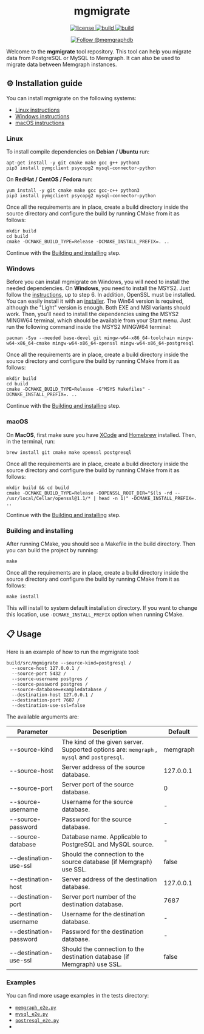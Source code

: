 <h1 align="center">
  mgmigrate
</h1>

<p align="center">
  <a href="https://github.com/memgraph/mgmigrate/LICENSE">
    <img src="https://img.shields.io/github/license/memgraph/mgmigrate" alt="license" title="license"/>
  </a>
  <a href="https://github.com/memgraph/mgmigrate">
    <img src="https://img.shields.io/badge/PRs-welcome-brightgreen.svg" alt="build" title="build"/>
  </a>
  <a href="https://github.com/memgraph/mgmigrate/actions">
    <img src="https://img.shields.io/github/workflow/status/memgraph/mgmigrate/CI" alt="build" title="build"/>
  </a>
</p>

<p align="center">
    <a href="https://twitter.com/intent/follow?screen_name=memgraphdb"><img
    src="https://img.shields.io/twitter/follow/memgraphdb.svg?label=Follow%20@memgraphdb"
    alt="Follow @memgraphdb" /></a>
</p>

Welcome to the **mgmigrate** tool repository. This tool can help you migrate
data from PostgreSQL or MySQL to Memgraph. It can also be used to migrate data
between Memgraph instances.

## ⚙️ Installation guide

You can install mgmigrate on the following systems:

* [Linux instructions](#linux)
* [Windows instructions](#windows)
* [macOS instructions](#macos)

### Linux

To install compile dependencies on **Debian / Ubuntu** run:

```
apt-get install -y git cmake make gcc g++ python3
pip3 install pymgclient psycopg2 mysql-connector-python
```

On **RedHat / CentOS / Fedora** run:

```
yum install -y git cmake make gcc gcc-c++ python3
pip3 install pymgclient psycopg2 mysql-connector-python
```

Once all the requirements are in place, create a build directory inside the
source directory and configure the build by running CMake from it as follows:

```console
mkdir build
cd build
cmake -DCMAKE_BUILD_TYPE=Release -DCMAKE_INSTALL_PREFIX=. ..
```

Continue with the [Building and installing](#building-and-installing) step.

### Windows

Before you can install mgmigrate on Windows, you will need to install the needed
dependencies. On **Windows**, you need to install the MSYS2. Just follow the
[instructions](https://www.msys2.org), up to step 6. In addition, OpenSSL must
be installed. You can easily install it with an
[installer](https://slproweb.com/products/Win32OpenSSL.html). The Win64 version
is required, although the "Light" version is enough. Both EXE and MSI variants
should work. Then, you'll need to install the dependencies using the MSYS2
MINGW64 terminal, which should be available from your Start menu. Just run the
following command inside the MSYS2 MINGW64 terminal:

```console
pacman -Syu --needed base-devel git mingw-w64-x86_64-toolchain mingw-w64-x86_64-cmake mingw-w64-x86_64-openssl mingw-w64-x86_64-postgresql
```

Once all the requirements are in place, create a build directory inside the
source directory and configure the build by running CMake from it as follows:

```console
mkdir build
cd build
cmake -DCMAKE_BUILD_TYPE=Release -G"MSYS Makefiles" -DCMAKE_INSTALL_PREFIX=. ..
```

Continue with the [Building and installing](#building-and-installing) step.

### macOS

On **MacOS**, first make sure you have
[XCode](https://developer.apple.com/xcode/) and [Homebrew](https://brew.sh)
installed. Then, in the terminal, run:

```
brew install git cmake make openssl postgresql
```

Once all the requirements are in place, create a build directory inside the
source directory and configure the build by running CMake from it as follows:

```console
mkdir build && cd build
cmake -DCMAKE_BUILD_TYPE=Release -DOPENSSL_ROOT_DIR="$(ls -rd -- /usr/local/Cellar/openssl@1.1/* | head -n 1)" -DCMAKE_INSTALL_PREFIX=. ..
```

Continue with the [Building and installing](#building-and-installing) step.

### Building and installing
After running CMake, you should see a Makefile in the build directory. Then you
can build the project by running:

```console
make
```

Once all the requirements are in place, create a build directory inside the
source directory and configure the build by running CMake from it as follows:

```console
make install
```

This will install to system default installation directory. If you want to
change this location, use `-DCMAKE_INSTALL_PREFIX` option when running CMake.

## 📋 Usage

Here is an example of how to run the mgmigrate tool:

```console
build/src/mgmigrate --source-kind=postgresql /
  --source-host 127.0.0.1 /
  --source-port 5432 /
  --source-username postgres /
  --source-password postgres /
  --source-database=exampledatabase /
  --destination-host 127.0.0.1 /
  --destination-port 7687 /
  --destination-use-ssl=false
```

The available arguments are:

| Parameter      | Description | Default     |
| -------------- | ----------- | ----------- |
| --source-kind         | The kind of the given server. Supported options are: `memgraph` , `mysql` and `postgresql`. | memgraph
| --source-host         | Server address of the source database. | 127.0.0.1
| --source-port         | Server port of the source database.  | 0
| --source-username     | Username for the source database. | -
| --source-password     | Password for the source database. | -
| --source-database     | Database name. Applicable to PostgreSQL and MySQL source. | -
| --destination-use-ssl | Should the connection to the source database (if Memgraph) use SSL. | false
| --destination-host    | Server address of the destination database. | 127.0.0.1
| --destination-port    | Server port number of the destination database. | 7687
| --destination-username| Username for the destination database. | -
| --destination-password| Password for the destination database. | -
| --destination-use-ssl | Should the connection to the destination database (if Memgraph) use SSL. | false

### Examples

You can find more usage examples in the tests directory:
* [`memgraph_e2e.py`](/tests/e2e/memgraph_e2e.py)
* [`mysql_e2e.py`](/tests/e2e/mysql_e2e.py)
* [`postresql_e2e.py`](/tests/e2e/postgresql_e2e.py)
*